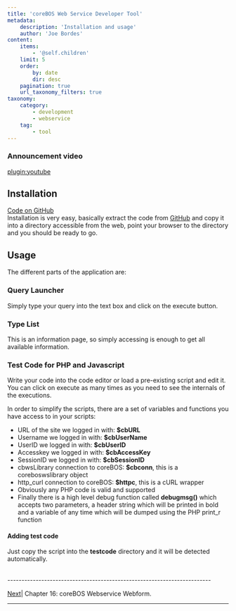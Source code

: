 ```yaml
---
title: 'coreBOS Web Service Developer Tool'
metadata:
    description: 'Installation and usage'
    author: 'Joe Bordes'
content:
    items:
        - '@self.children'
    limit: 5
    order:
        by: date
        dir: desc
    pagination: true
    url_taxonomy_filters: true
taxonomy:
    category:
        - development
        - webservice
    tag:
        - tool
---
```


### Announcement video

[plugin:youtube](https://www.youtube.com/watch?v=PWY9tRcES9o)

Installation
------------

[Code on GitHub](https://github.com/tsolucio/coreBOSwsBrowser)  
Installation is very easy, basically extract the code from
[GitHub](https://github.com/tsolucio/coreBOSwsBrowser) and copy it into
a directory accessible from the web, point your browser to the directory
and you should be ready to go.

Usage
-----

The different parts of the application are:

### Query Launcher

Simply type your query into the text box and click on the execute
button.

### Type List

This is an information page, so simply accessing is enough to get all
available information.

### Test Code for PHP and Javascript

Write your code into the code editor or load a pre-existing script and
edit it. You can click on execute as many times as you need to see the
internals of the executions.

In order to simplify the scripts, there are a set of variables and
functions you have access to in your scripts:

-   URL of the site we logged in with: **$cbURL**
-   Username we logged in with: **$cbUserName**
-   UserID we logged in with: **$cbUserID**
-   Accesskey we logged in with: **$cbAccessKey**
-   SessionID we logged in with: **$cbSessionID**
-   cbwsLibrary connection to coreBOS: **$cbconn**, this is a
    coreboswslibrary object
-   http\_curl connection to coreBOS: **$httpc**, this is a cURL wrapper
-   Obviously any PHP code is valid and supported
-   Finally there is a high level debug function called **debugmsg()**
    which accepts two parameters, a header string which will be printed
    in bold and a variable of any time which will be dumped using the
    PHP print\_r function

#### Adding test code

Just copy the script into the **testcode** directory and it will be
detected automatically.


<br>
------------------------------------------------------------------------

[Next](http://localhost/coreBOSDocumentation/configuration-tools/webservice-development/coreboswswebform)| Chapter 16: coreBOS Webservice Webform.


------------------------------------------------------------------------